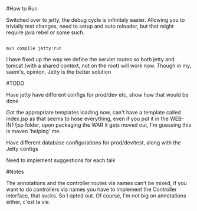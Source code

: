#How to Run

Switched over to jetty, the debug cycle is infinitely easier. Allowing you to trivially test changes, need to setup and auto reloader, but that might require java rebel or some such.

<code>
mvn compile jetty:run
</code>

I have fixed up the way we define the servlet routes so both jetty and tomcat (with a shared context, not on the root) will work now. Though in my, saem's, opinion, Jetty is the better solution

#TODO

Have jetty have different configs for prod/dev etc, show how that would be done

Got the appropriate templates loading now, can't have a template called index.jsp as that seems to hose everything, even if you put it in the WEB-INF/jsp folder, upon packaging the WAR it gets moved out, I'm guessing this is maven 'helping' me.

Have different database configurations for prod/dev/test, along with the Jetty configs

Need to implement suggestions for each talk

#Notes

The annotations and the controller routes via names can't be mixed, if you want to do controllers via names you have to implement the Controller interface, that sucks. So I opted out. Of course, I'm not big on annotations either, c'est la vie.
